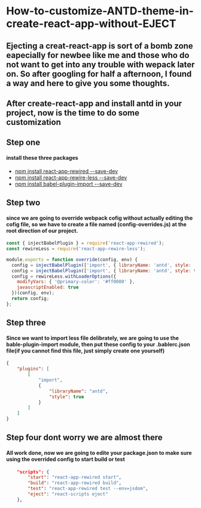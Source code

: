# How-to-customize-ANTD-theme-in-create-react-app-without-EJECT

## Ejecting a creat-react-app is sort of a bomb zone eapecially for newbee like me and those who do not want to get into any trouble with wepack later on. So after googling for half a afternoon, I found a way and here to give you some thoughts.

## After create-react-app and install antd in your project, now is the time to do some customization
## Step one
#### install these three packages
- [npm install react-app-rewired --save-dev](https://github.com/timarney/react-app-rewired)
- [npm install react-app-rewire-less --save-dev](https://github.com/timarney/react-app-rewired/tree/master/packages/react-app-rewire-less)
- [npm install babel-plugin-import --save-dev](https://github.com/ant-design/babel-plugin-import)

## Step two
#### since we are going to override webpack cofig without actually editing the cofig file, so we have to create a file named (config-overrides.js) at the root direction of our project.
```javascript
const { injectBabelPlugin } = require('react-app-rewired');
const rewireLess = require('react-app-rewire-less');

module.exports = function override(config, env) {
  config = injectBabelPlugin(['import', { libraryName: 'antd', style: 'css' }], config);
  config = injectBabelPlugin(['import', { libraryName: 'antd', style: true }], config); // change importing css to less
  config = rewireLess.withLoaderOptions({
    modifyVars: { '@primary-color': '#ff0000' },
    javascriptEnabled: true
  })(config, env);
  return config;
};

```

## Step three
#### Since we want to import less file delibrately, we are going to use the bable-plugin-import module, then put these config to your .bablerc.json file(if you cannot find this file, just simply create one yourself)

```json
{
	"plugins": [
		[
			"import",
			{
				"libraryName": "antd",
				"style": true
			}
		]
	]
}
```
## Step four dont worry we are almost there
#### All work done, now we are going to edite your package.json to make sure using the overrided config to start build or test

```json
	"scripts": {
		"start": "react-app-rewired start",
		"build": "react-app-rewired build",
		"test": "react-app-rewired test --env=jsdom",
		"eject": "react-scripts eject"
	},
```


